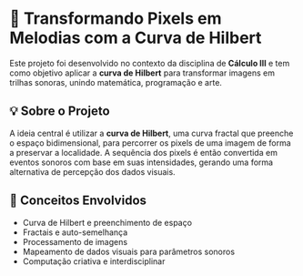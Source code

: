# 🎵 Transformando Pixels em Melodias com a Curva de Hilbert

Este projeto foi desenvolvido no contexto da disciplina de **Cálculo III** e tem como objetivo aplicar a **curva de Hilbert** para transformar imagens em trilhas sonoras, unindo matemática, programação e arte.

## 💡 Sobre o Projeto

A ideia central é utilizar a **curva de Hilbert**, uma curva fractal que preenche o espaço bidimensional, para percorrer os pixels de uma imagem de forma a preservar a localidade. A sequência dos pixels é então convertida em eventos sonoros com base em suas intensidades, gerando uma forma alternativa de percepção dos dados visuais.

## 🧠 Conceitos Envolvidos

- Curva de Hilbert e preenchimento de espaço
- Fractais e auto-semelhança
- Processamento de imagens
- Mapeamento de dados visuais para parâmetros sonoros
- Computação criativa e interdisciplinar
